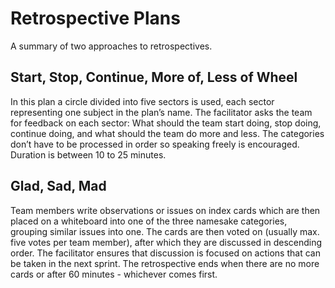 # Retrospective Plans

A summary of two approaches to retrospectives.

## Start, Stop, Continue, More of, Less of Wheel

In this plan a circle divided into five sectors is used, each sector representing one subject in the plan’s name. The facilitator asks 
the team for feedback on each sector: What should the team start doing, stop doing, continue doing, and what should the team 
do more and less. The categories don’t have to be processed in order so speaking freely is encouraged. Duration is between 10 to 
25 minutes.

## Glad, Sad, Mad
Team members write observations or issues on index cards which are then placed on a whiteboard into one of the three 
namesake categories, grouping similar issues into one. The cards are then voted on (usually max. five votes per team member), 
after which they are discussed in descending order. The facilitator ensures that discussion is focused on actions that can be taken 
in the next sprint. The retrospective ends when there are no more cards or after 60 minutes - whichever comes first. 
